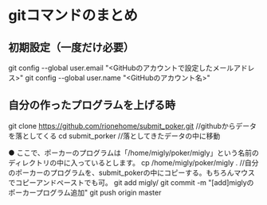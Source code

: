 # gitコマンドのまとめ
## 初期設定（一度だけ必要）
git config --global user.email "<GitHubのアカウントで設定したメールアドレス>"
git config --global user.name "<GitHubのアカウント名>"

## 自分の作ったプログラムを上げる時
git clone https://github.com/rionehome/submit_poker.git //githubからデータを落としてくる
cd submit_porker //落としてきたデータの中に移動

● ここで、ポーカーのプログラムは「/home/migly/poker/migly」という名前のディレクトリの中に入っているとします。
cp /home/migly/poker/migly . //自分のポーカーのプログラムを、submit_pokerの中にコピーする。もちろんマウスでコピーアンドペーストでも可。
git add migly/
git commit -m "\[add\]miglyのポーカープログラム追加"
git push origin master


